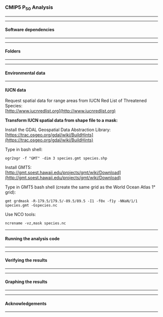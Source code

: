 ### CMIP5 P<sub>50</sub> Analysis  
-----------------------------  


---------------------------
#### Software dependencies
---------------------------


---------------
#### Folders
---------------


--------------------------
#### Environmental data
--------------------------
#### IUCN data

Request spatial data for range areas from IUCN Red List of Threatened Species:  
[http://www.iucnredlist.org](http://www.iucnredlist.org)

**Transform IUCN spatial data from shape file to a mask:**  

Install the GDAL Geospatial Data Abstraction Library:   
[https://trac.osgeo.org/gdal/wiki/BuildHints](https://trac.osgeo.org/gdal/wiki/BuildHints)

Type in bash shell:  

    ogr2ogr -f "GMT" -dim 3 species.gmt species.shp

Install GMT5:    
[http://gmt.soest.hawaii.edu/projects/gmt/wiki/Download](http://gmt.soest.hawaii.edu/projects/gmt/wiki/Download)

Type in GMT5 bash shell (create the same grid as the World Ocean Atlas 1° grid):  

    gmt grdmask -R-179.5/179.5/-89.5/89.5 -I1 -f0x -f1y -NNaN/1/1 species.gmt -Gspecies.nc  

Use NCO tools:   

    ncrename -vz,mask species.nc


-------------------------------
#### Running the analysis code
-------------------------------

-----------------------------
#### Verifying the results
-----------------------------


-----------------------------
#### Graphing the results
-----------------------------

-----------------------------
#### Acknowledgements
-----------------------------
